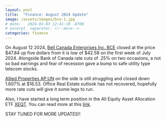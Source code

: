 ```yaml
---
layout: post
title:  "Finance: August 2024 Update"
image: /assets/images/bce-1.jpg
# date:   2024-03-03 12:41:10 -0700
# excerpt_ separator: <!--more-->
categories: finance
---
```

<!---<p><b>Bell Shares slump almost 5% on ex-dividend day.On this day of March 14 2024, downward momentum towards Bell Canada Enterprises shares continued.</b></p>-->

On August 12 2024, [Bell Canada Enterprises Inc. BCE](https://money.tmx.com/en/quote/BCE) closed at the price $47.84 up five dollars from it is low of $42.58 on the first week of July 2024. Alongside Bank of Canada rate cuts of .25% on two occasions, a not so bad earnings and fear of recession gave a bump to safe utility type telecom stocks.

[Allied Properties AP.UN](https://money.tmx.com/en/quote/AP.UN) on the side is still struggling and closed down 1.607% at $16.53. Office Real Estate outlook has not recovered, hopefully more rate cuts will give it some legs to run.  

Also, I have started a long term position in the All Equity Asset Allocation ETF [XEQT](https://money.tmx.com/en/quote/XEQT). You can read more at this [link](https://dropinanocean.github.io/finance/2024/08/11/Finance.html).

STAY TUNED FOR MORE UPDATES!!